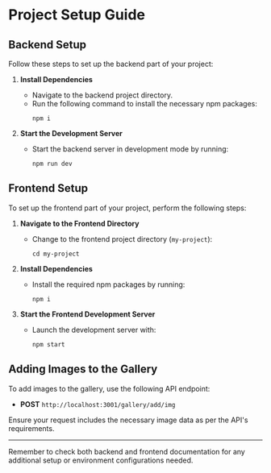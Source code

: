 # Project Setup Guide

## Backend Setup

Follow these steps to set up the backend part of your project:

1. **Install Dependencies**
   - Navigate to the backend project directory.
   - Run the following command to install the necessary npm packages:
     ```
     npm i
     ```

2. **Start the Development Server**
   - Start the backend server in development mode by running:
     ```
     npm run dev
     ```

## Frontend Setup

To set up the frontend part of your project, perform the following steps:

1. **Navigate to the Frontend Directory**
   - Change to the frontend project directory (`my-project`):
     ```
     cd my-project
     ```

2. **Install Dependencies**
   - Install the required npm packages by running:
     ```
     npm i
     ```

3. **Start the Frontend Development Server**
   - Launch the development server with:
     ```
     npm start
     ```

## Adding Images to the Gallery

To add images to the gallery, use the following API endpoint:

- **POST** `http://localhost:3001/gallery/add/img`

Ensure your request includes the necessary image data as per the API's requirements.

---

Remember to check both backend and frontend documentation for any additional setup or environment configurations needed.
